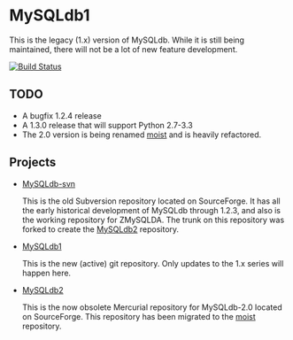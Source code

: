 MySQLdb1
========

This is the legacy (1.x) version of MySQLdb. While it is still being
maintained, there will not be a lot of new feature development.

[![Build Status](https://secure.travis-ci.org/farcepest/MySQLdb1.png)](http://travis-ci.org/farcepest/MySQLdb1)

TODO
----

* A bugfix 1.2.4 release
* A 1.3.0 release that will support Python 2.7-3.3
* The 2.0 version is being renamed [moist][] and is heavily refactored.

Projects
--------

* [MySQLdb-svn][]

	This is the old Subversion repository located on SourceForge.
	It has all the early historical development of MySQLdb through 1.2.3,
	and also is the working repository for ZMySQLDA. The trunk on this
	repository was forked to create the [MySQLdb2][] repository.

* [MySQLdb1][]

	This is the new (active) git repository.
	Only updates to the 1.x series will happen here.

* [MySQLdb2][]

	This is the now obsolete Mercurial repository for MySQLdb-2.0
	located on SourceForge. This repository has been migrated to the
    [moist][] repository.


[MySQLdb1]: https://github.com/farcepest/MySQLdb1
[moist]: https://github.com/farcepest/moist
[MySQLdb-svn]: https://sourceforge.net/p/mysql-python/svn/
[MySQLdb2]: https://sourceforge.net/p/mysql-python/mysqldb-2/